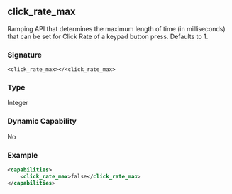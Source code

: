 ## click\_rate\_max

Ramping API that determines the maximum length of time (in milliseconds) that can be set for Click Rate of a keypad button press. Defaults to 1.

### Signature

`<click_rate_max></<click_rate_max>`


### Type

Integer


### Dynamic Capability

No


### Example

```xml
<capabilities>
    <click_rate_max>false</click_rate_max>
</capabilities>
```

